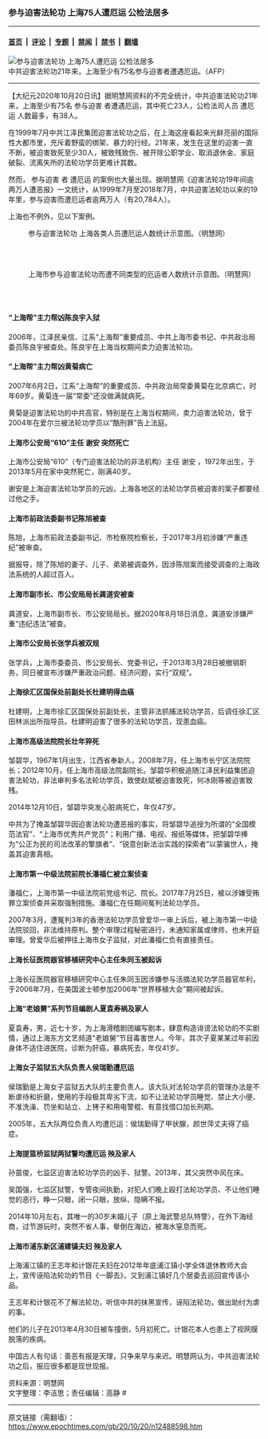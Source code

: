 ### 参与迫害法轮功 上海75人遭厄运 公检法居多

---

#### [首页](../../../..?n12488598) &nbsp;|&nbsp; [评论](../../../../../epoch-comment?n12488598) &nbsp;|&nbsp; [专题](../../../../../epoch-special?n12488598) &nbsp;|&nbsp; [禁闻](../../../../../epoch-news?n12488598) &nbsp;|&nbsp; [禁书](../../../../../books?n12488598) &nbsp;|&nbsp; [翻墙](https://github.com/gfw-breaker/nogfw/blob/master/README.md?n12488598)


<div><img alt="参与迫害法轮功 上海75人遭厄运 公检法居多" class="attachment-djy_600_400 size-djy_600_400 wp-post-image" src="https://i.epochtimes.com/assets/uploads/2020/10/AFP-1-600x370.jpg"/>
<div class="caption">
 中共迫害法轮功21年来，上海至少有75名参与迫害者遭遇厄运。（AFP）
</div></div><hr/><div class="post_content" id="artbody" itemprop="articleBody">
 <!-- article content begin -->
 <p>
  【大纪元2020年10月20日讯】据明慧网资料的不完全统计，中共迫害法轮功21年来，上海至少有75名
  <ok href="https://www.epochtimes.com/gb/tag/%E5%8F%82%E4%B8%8E%E8%BF%AB%E5%AE%B3.html">
   参与迫害
  </ok>
  者遭遇厄运，其中死亡23人，公检法司人员
  <ok href="https://www.epochtimes.com/gb/tag/%E9%81%AD%E5%8E%84%E8%BF%90.html">
   遭厄运
  </ok>
  人数最多，有38人。
 </p>
 <p>
  在1999年7月中共江泽民集团迫害法轮功之后，在上海这座看起来光鲜亮丽的国际性大都市里，充斥着野蛮的绑架、暴力的行经。21年来，发生在这里的迫害一直不断，被迫害致死至少30人，被致残致伤、被开除公职学业、取消退休金、家庭破裂、流离失所的法轮功学员更难计其数。
 </p>
 <p>
  然而，
  <ok href="https://www.epochtimes.com/gb/tag/%E5%8F%82%E4%B8%8E%E8%BF%AB%E5%AE%B3.html">
   参与迫害
  </ok>
  者
  <ok href="https://www.epochtimes.com/gb/tag/%E9%81%AD%E5%8E%84%E8%BF%90.html">
   遭厄运
  </ok>
  的案例也大量出现。据明慧网《迫害法轮功19年间逾两万人遭恶报》一文统计，从1999年7月至2018年7月，中共迫害法轮功以来的19年里，参与迫害而遭厄运者逾两万人（有20,784人）。
 </p>
 <p>
  上海也不例外，见以下案例。
 </p>
 <figure aria-describedby="caption-attachment-12488631" class="wp-caption aligncenter" id="attachment_12488631" style="width: 500px">
  <ok href="https://i.epochtimes.com/assets/uploads/2020/10/11-14.jpg" target="_blank">
   <img alt="" class="wp-image-12488631" src="https://i.epochtimes.com/assets/uploads/2020/10/11-14-600x428.jpg"/>
  </ok>
  <br/><figcaption class="wp-caption-text" id="caption-attachment-12488631">
   参与迫害法轮功 上海各类人员遭厄运人数统计示意图。（明慧网）
  </figcaption><br/>
 </figure><br/>
 <figure aria-describedby="caption-attachment-12488635" class="wp-caption aligncenter" id="attachment_12488635" style="width: 502px">
  <ok href="https://i.epochtimes.com/assets/uploads/2020/10/12-6.jpg" target="_blank">
   <img alt="" class="wp-image-12488635" src="https://i.epochtimes.com/assets/uploads/2020/10/12-6-600x429.jpg"/>
  </ok>
  <br/><figcaption class="wp-caption-text" id="caption-attachment-12488635">
   上海市参与迫害法轮功而遭不同类型的厄运者人数统计示意图。（明慧网）
  </figcaption><br/>
 </figure><br/>
 <h4>
  <b>
   “上海帮”主力帮凶陈良宇入狱
  </b>
 </h4>
 <p>
  2006年，江泽民亲信、江系“上海帮”重要成员、中共上海市委书记、中共政治局委员陈良宇被查处。陈良宇在上海当权期间卖力迫害法轮功。
 </p>
 <h4>
  <b>
   “上海帮”主力帮凶黄菊病亡
  </b>
 </h4>
 <p>
  2007年6月2日，江系“上海帮”的重要成员、中共政治局常委黄菊在北京病亡，时年69岁。黄菊连一届“常委”还没做满就病死。
 </p>
 <p>
  黄菊是迫害法轮功的中共高官，特别是在上海当权期间，卖力迫害法轮功，曾于2004年在爱尔兰被法轮功学员以“酷刑罪”告上法庭。
 </p>
 <h4>
  <b>
   上海市公安局“610”主任
   <ok href="https://www.epochtimes.com/gb/tag/%E8%B0%A2%E5%AE%89.html">
    谢安
   </ok>
   突然死亡
  </b>
 </h4>
 <p>
  上海市公安局“610”（专门迫害法轮功的非法机构）主任
  <ok href="https://www.epochtimes.com/gb/tag/%E8%B0%A2%E5%AE%89.html">
   谢安
  </ok>
  ，1972年出生，于2013年5月在家中突然死亡，刚满40岁。
 </p>
 <p>
  谢安是上海迫害法轮功学员的元凶，上海各地区的法轮功学员被迫害的案子都要经过他之手。
 </p>
 <h4>
  <b>
   上海市前政法委副书记陈旭被查
  </b>
 </h4>
 <p>
  陈旭，上海市前政法委副书记、市检察院检察长，于2017年3月初涉嫌“严重违纪”被审查。
 </p>
 <p>
  据报导，除了陈旭的妻子、儿子、弟弟被调查外，因涉陈旭案而接受调查的上海政法系统的人超过百人。
 </p>
 <h4>
  <b>
   上海市副市长、市公安局局长龚道安被查
  </b>
 </h4>
 <p>
  龚道安，上海市副市长、市公安局局长。据2020年8月18日消息，龚道安涉嫌严重“违纪违法”被查。
 </p>
 <h4>
  <b>
   上海市公安局长张学兵被双规
  </b>
 </h4>
 <p>
  张学兵，上海市委委员、市公安局长、党委书记，于2013年3月28日被撤销职务，同日被宣布涉嫌严重政治问题、经济问题，实行“双规”。
 </p>
 <h4>
  <b>
   上海徐汇区国保处前副处长杜建明得血癌
  </b>
 </h4>
 <p>
  杜建明，上海市徐汇区国保处前副处长，主管非法抓捕法轮功学员，后调任徐汇区田林派出所指导员。杜建明迫害了很多的法轮功学员，现患血癌。
 </p>
 <h4>
  <b>
   上海市高级法院院长壮年猝死
  </b>
 </h4>
 <p>
  邹碧华，1967年1月出生，江西省奉新人，2008年7月，任上海市长宁区法院院长；2012年10月，任上海市高级法院副院长。邹碧华积极追随江泽民利益集团迫害法轮功，非法审判多名法轮功学员，致使赵斌被迫害致死，何冰刚等被迫害致残。
 </p>
 <p>
  2014年12月10日，邹碧华突发心脏病死亡，年仅47岁。
 </p>
 <p>
  中共为了掩盖邹碧华因迫害法轮功遭恶报的事实，将邹碧华追授为所谓的“全国模范法官”、“上海市优秀共产党员”；利用广播、电视、报纸等媒体，把邹碧华捧为“公正为民的司法改革的擎旗者”、“锐意创新法治实践的探索者”以蒙骗世人，掩盖其迫害真相。
 </p>
 <h4>
  <b>
   上海市第一中级法院前院长潘福仁被立案侦查
  </b>
 </h4>
 <p>
  潘福仁，上海市第一中级法院前党组书记、院长。2017年7月25日，被以涉嫌受贿罪立案侦查并采取强制措施。潘福仁在任期间冤判法轮功学员。
 </p>
 <p>
  2007年3月，遭冤判3年的香港法轮功学员曾爱华一审上诉后，被上海市第一中级法院驳回，非法维持原判。整个审理过程秘密进行，未通知家属或律师，也未开庭审理。曾爱华后被押往上海市女子监狱，对此潘福仁负有直接责任。
 </p>
 <h4>
  <b>
   上海长征医院器官移植研究中心主任朱同玉被起诉
  </b>
 </h4>
 <p>
  上海长征医院器官移植研究中心主任朱同玉因涉嫌参与活摘法轮功学员器官牟利，于2006年7月，在美国波士顿参加2006年“世界移植大会”期间被起诉。
 </p>
 <h4>
  <b>
   上海“老娘舅”系列节目编剧人夏袁寿祸及家人
  </b>
 </h4>
 <p>
  夏袁寿，男，近七十岁，为上海滑稽剧团编写剧本，肆意构造诽谤法轮功的不实剧情，通过上海东方文艺频道“老娘舅”节目毒害世人。今年，其次子夏某某过年前因身体不适住进医院，诊断为肝癌，暴病死去，年仅41岁。
 </p>
 <h4>
  <b>
   上海女子监狱五大队负责人侯瑞勤遭厄运
  </b>
 </h4>
 <p>
  侯瑞勤是上海女子监狱五大队的主要负责人。该大队对法轮功学员的管理办法是不断虐待和折磨，使用的手段极其卑劣下流，如不让法轮功学员睡觉、禁止大小便、不准洗澡、罚坐和站立、上铐子和用电警棍、有意找借口加长刑期。
 </p>
 <p>
  2005年，五大队两位负责人均遭厄运：侯瑞勤得了甲状腺，颜世萍丈夫得了癌症。
 </p>
 <h4>
  <b>
   上海提篮桥监狱两狱警均遭厄运
   <ok href="https://www.epochtimes.com/gb/tag/%E6%AE%83%E5%8F%8A%E5%AE%B6%E4%BA%BA.html">
    殃及家人
   </ok>
  </b>
 </h4>
 <p>
  孙苗俊，七监区迫害法轮功学员的凶手、狱警。2013年，其父突然中风在床。
 </p>
 <p>
  吴国强，七监区狱警，专管夜间执勤，对犯人们晚上殴打法轮功学员、不让他们睡觉的恶行，睁一只眼，闭一只眼，放纵、隐瞒不报。
 </p>
 <p>
  2014年10月左右，其唯一的30岁未婚儿子（原上海武警总队特警），在外下海经商，过节游玩时，突然不省人事，晕倒在海边，被海水窒息而死。
 </p>
 <div class="ar_articleContent" id="ar_bArticleContent">
  <h4>
   <b>
    上海市浦东新区浦建镇夫妇
   </b>
   <b>
    <ok href="https://www.epochtimes.com/gb/tag/%E6%AE%83%E5%8F%8A%E5%AE%B6%E4%BA%BA.html">
     殃及家人
    </ok>
   </b>
  </h4>
  <p>
   上海浦江镇的王志年和计银花夫妇在2012年年底浦江镇小学全体退休教师大会上，宣传诬陷法轮功的节目《一脚去》，又到浦江镇好几个居委去巡回宣传该小品。
  </p>
  <p>
   王志年和计银花不了解法轮功，听信中共的抹黑宣传，诬陷法轮功，做出助纣为虐的事。
  </p>
  <p>
   他们的儿子在2013年4月30日被车撞倒，5月初死亡。计银花本人也患上了视网膜脱落的疾病。
  </p>
  <p>
   中国古人有句话：善恶有报是天理，只争来早与来迟。明慧网认为，中共迫害法轮功之后，报应很多都是现世现报。
  </p>
 </div>
 <div id="bArticleEnglishTranslation">
  资料来源：明慧网
 </div>
 <div>
 </div>
 <div>
  文字整理：李洁思；责任编辑：高静 #
 </div>
 <p>
 </p>
 <!-- article content end -->
 <div id="below_article_ad">
 </div>
</div>


---

原文链接（需翻墙）：https://www.epochtimes.com/gb/20/10/20/n12488598.htm